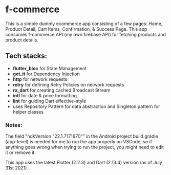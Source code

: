 # f-commerce
This is a simple dummy ecommerce app consisting of a few pages: Home, Product Detail, Cart Items, Confirmation, & Success Page.
This app consumes f-commerce API (my own firebase API) for fetching products and product details.

## Tech stacks:
- **flutter_bloc** for State Management
- **get_it** for Dependency Injection
- **http** for network requests
- **retry** for defining Retry Policies on network requests
- **rx_dart** for creating cached Broadcast Stream
- **intl** for date & price formatting
- **lint** for guiding Dart effective-style
- uses Repository Pattern for data abstraction and Singleton pattern for helper classes

### Notes:
The field "ndkVersion "22.1.7171670"" in the Android project build.gradle (app-level) 
is needed for me to run the app properly on VSCode, so if anything goes wrong when trying 
to run the project, you might need to edit it or remove it.

This app uses the latest Flutter (2.2.3) and Dart (2.13.4) version (as of July 31st 2021).
